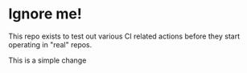 # Ignore me!

This repo exists to test out various CI related actions before they start operating in "real" repos.

<!--

ponylang/action-testing@0.30.14

-->

This is a simple change
